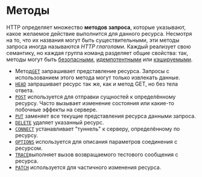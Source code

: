 # Методы

 HTTP определяет множество **методов запроса**, которые указывают, какое желаемое действие выполнится для данного ресурса. Несмотря на то, что их названия могут быть существительными, эти методы запроса иногда называются _HTTP глаголами_. Каждый реализует свою семантику, но каждая группа команд разделяет общие свойства: так, методы могут быть [безопасными](https://developer.mozilla.org/ru/docs/%D0%A1%D0%BB%D0%BE%D0%B2%D0%B0%D1%80%D1%8C/safe), [идемпотентными](https://developer.mozilla.org/ru/docs/%D0%A1%D0%BB%D0%BE%D0%B2%D0%B0%D1%80%D1%8C/idempotent) или [кэшируемыми](https://developer.mozilla.org/ru/docs/%D0%A1%D0%BB%D0%BE%D0%B2%D0%B0%D1%80%D1%8C/cacheable).

* Метод[`GET`](https://developer.mozilla.org/ru/docs/Web/HTTP/Methods/GET) запрашивает представление ресурса. Запросы с использованием этого метода могут только извлекать данные.
* [`HEAD`](https://developer.mozilla.org/en-US/docs/Web/HTTP/Methods/HEAD) запрашивает ресурс так же, как и метод GET, но без тела ответа.
* [`POST`](https://developer.mozilla.org/ru/docs/Web/HTTP/Methods/POST) используется для отправки сущностей к определённому ресурсу. Часто вызывает изменение состояния или какие-то побочные эффекты на сервере.
* [`PUT`](https://developer.mozilla.org/ru/docs/Web/HTTP/Methods/PUT) заменяет все текущие представления ресурса данными запроса.
* [`DELETE`](https://developer.mozilla.org/en-US/docs/Web/HTTP/Methods/DELETE) удаляет указанный ресурс.
* [`CONNECT`](https://developer.mozilla.org/en-US/docs/Web/HTTP/Methods/CONNECT) устанавливает "туннель" к серверу, определённому по ресурсу.
* [`OPTIONS`](https://developer.mozilla.org/ru/docs/Web/HTTP/Methods/OPTIONS) используется для описания параметров соединения с ресурсом.
* [`TRACE`](https://developer.mozilla.org/en-US/docs/Web/HTTP/Methods/TRACE)выполняет вызов возвращаемого тестового сообщения с ресурса.
* [`PATCH`](https://developer.mozilla.org/en-US/docs/Web/HTTP/Methods/PATCH) используется для частичного изменения ресурса.




